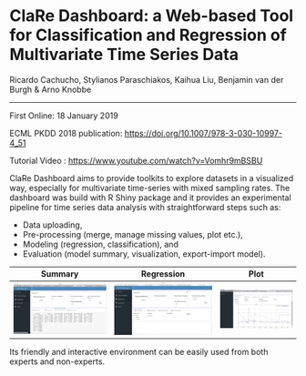 # ClaRe Dashboard: a Web-based Tool for Classification and Regression of Multivariate Time Series Data

Ricardo Cachucho, Stylianos Paraschiakos, Kaihua Liu, Benjamin van der Burgh & Arno Knobbe 

-------


First Online: 18 January 2019

ECML PKDD 2018 publication: https://doi.org/10.1007/978-3-030-10997-4_51

Tutorial Video : https://www.youtube.com/watch?v=Vomhr9mBSBU

ClaRe Dashboard aims to provide toolkits to explore datasets in a visualized way, especially for multivariate time-series with mixed sampling rates. The dashboard was build with R Shiny package and it provides an experimental pipeline for time series data analysis with straightforward steps such as:
- Data uploading, 
- Pre-processing (merge, manage missing values, plot etc.), 
- Modeling (regression, classification), and 
- Evaluation (model summary, visualization, export-import model).

| Summary | Regression | Plot |
|---|---|---|
|![features-summary.png](https://github.com/lkaihua/ClaRe-Dashboard/blob/master/www/features-summary.png?raw=true)|![plot-features.png](https://github.com/lkaihua/ClaRe-Dashboard/blob/master/www/plot-features.png?raw=true)|![plot-features-2.png](https://github.com/lkaihua/ClaRe-Dashboard/blob/master/www/plot-features-2.png?raw=true)|

Its friendly and interactive environment can be easily used from both experts and non-experts.
